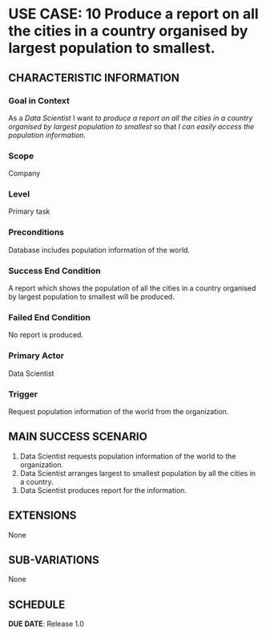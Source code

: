 # USE CASE: 10 Produce a report on all the cities in a country organised by largest population to smallest.

## CHARACTERISTIC INFORMATION

### Goal in Context

As a *Data Scientist* I want *to produce a report on all the cities in a country organised by largest population to smallest* so that *I can easily access the population information.*

### Scope

Company

### Level

Primary task

### Preconditions

Database includes population information of the world.

### Success End Condition

A report which shows the population of all the cities in a country organised by largest population to smallest will be produced.

### Failed End Condition

No report is produced.

### Primary Actor

Data Scientist

### Trigger

Request population information of the world from the organization.

## MAIN SUCCESS SCENARIO

1. Data Scientist requests population information of the world to the organization.
2. Data Scientist arranges largest to smallest population by all the cities in a country.
3. Data Scientist produces report for the information.

## EXTENSIONS

None

## SUB-VARIATIONS

None

## SCHEDULE

**DUE DATE**: Release 1.0